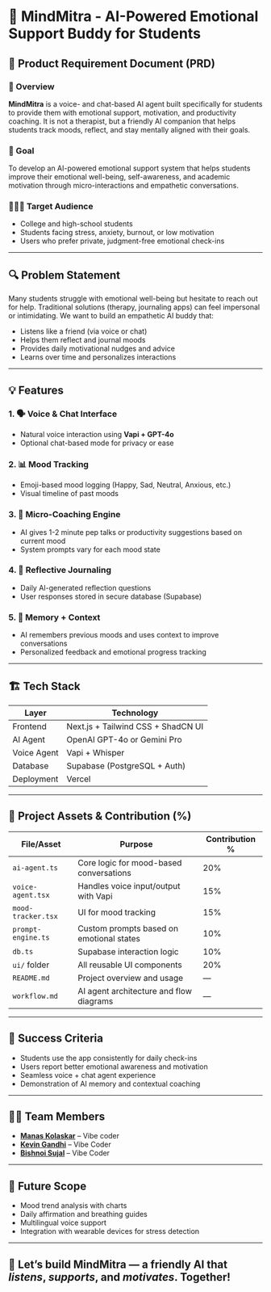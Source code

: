 # 🧠 MindMitra - AI-Powered Emotional Support Buddy for Students

## 📌 Product Requirement Document (PRD)

### 🧭 Overview

**MindMitra** is a voice- and chat-based AI agent built specifically for students to provide them with emotional support, motivation, and productivity coaching. It is not a therapist, but a friendly AI companion that helps students track moods, reflect, and stay mentally aligned with their goals.

### 🎯 Goal

To develop an AI-powered emotional support system that helps students improve their emotional well-being, self-awareness, and academic motivation through micro-interactions and empathetic conversations.

### 🧑‍🤝‍🧑 Target Audience

* College and high-school students
* Students facing stress, anxiety, burnout, or low motivation
* Users who prefer private, judgment-free emotional check-ins

---

## 🔍 Problem Statement

Many students struggle with emotional well-being but hesitate to reach out for help. Traditional solutions (therapy, journaling apps) can feel impersonal or intimidating. We want to build an empathetic AI buddy that:

* Listens like a friend (via voice or chat)
* Helps them reflect and journal moods
* Provides daily motivational nudges and advice
* Learns over time and personalizes interactions

---

## 💡 Features

### 1. 🗣️ Voice & Chat Interface

* Natural voice interaction using **Vapi + GPT-4o**
* Optional chat-based mode for privacy or ease

### 2. 📊 Mood Tracking

* Emoji-based mood logging (Happy, Sad, Neutral, Anxious, etc.)
* Visual timeline of past moods

### 3. 🧭 Micro-Coaching Engine

* AI gives 1-2 minute pep talks or productivity suggestions based on current mood
* System prompts vary for each mood state

### 4. 📓 Reflective Journaling

* Daily AI-generated reflection questions
* User responses stored in secure database (Supabase)

### 5. 🧠 Memory + Context

* AI remembers previous moods and uses context to improve conversations
* Personalized feedback and emotional progress tracking

---

## 🏗️ Tech Stack

| Layer       | Technology                         |
| ----------- | ---------------------------------- |
| Frontend    | Next.js + Tailwind CSS + ShadCN UI |
| AI Agent    | OpenAI GPT-4o or Gemini Pro        |
| Voice Agent | Vapi + Whisper                     |
| Database    | Supabase (PostgreSQL + Auth)       |
| Deployment  | Vercel                             |

---

## 📁 Project Assets & Contribution (%)

| File/Asset         | Purpose                                  | Contribution % |
| ------------------ | ---------------------------------------- | -------------- |
| `ai-agent.ts`      | Core logic for mood-based conversations  | 20%            |
| `voice-agent.tsx`  | Handles voice input/output with Vapi     | 15%            |
| `mood-tracker.tsx` | UI for mood tracking                     | 15%            |
| `prompt-engine.ts` | Custom prompts based on emotional states | 10%            |
| `db.ts`            | Supabase interaction logic               | 10%            |
| `ui/` folder       | All reusable UI components               | 20%            |
| `README.md`        | Project overview and usage               | —              |
| `workflow.md`      | AI agent architecture and flow diagrams  | —              |

---

## 🎯 Success Criteria

* Students use the app consistently for daily check-ins
* Users report better emotional awareness and motivation
* Seamless voice + chat agent experience
* Demonstration of AI memory and contextual coaching

---

## 🧑‍💻 Team Members 

* **[Manas Kolaskar](https://github.com/codewmanas)** – Vibe coder
* **[Kevin Gandhi](https://github.com/KGandhi90/)** – Vibe Coder
* **[Bishnoi Sujal](https://github.com/bishnoisujal99/)** – Vibe Coder

---

<!-- ## 📌 Submission Checklist

* [ ] GitHub Repo with clean commit history
* [ ] README with setup instructions
* [ ] Clear architecture and feature breakdown
* [ ] Working demo or deployment link
* [ ] Asset-wise contribution details
* [ ] Screenshots or screen recordings of working features

--- -->

## 📣 Future Scope

* Mood trend analysis with charts
* Daily affirmation and breathing guides
* Multilingual voice support
* Integration with wearable devices for stress detection

---

## 🚀 Let’s build MindMitra — a friendly AI that *listens*, *supports*, and *motivates*. Together!
